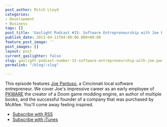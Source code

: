 ```yaml
---
post_author: Mitch Lloyd
categories:
- Development
- Business
tags: []
post_title: 'Gaslight Podcast #15: Software Entrepreneurship with Joe Pantuso'
publish_date: 2013-04-11T04:00:00.000+00:00
feature_post_image: ''
post_images: []
layout: post
current_gaslighter: false
slug: gaslight-podcast-number-15-software-entrepreneurship-with-joe-pantuso
permalink: "/blog/:slug"

---
```

This episode features <a href="http://pantuso.com/about-joe-pantuso/">Joe Pantuso</a>, a Cincinnati local software entrepreneur. We cover Joe's impressive career as an early employee of <a href="http://en.wikipedia.org/wiki/PKWARE,_Inc">PKWARE</a> the creator of a Doom game modding engine, an author of multiple books, and the successful founder of a company that was purchased by McAfee. You'll come away feeling inspired.

* [Subscribe with RSS](http://feeds.feedburner.com/gaslightpodcast)
* [Subscribe with iTunes](https://itunes.apple.com/us/podcast/gaslight-software-blog/id563643631)
